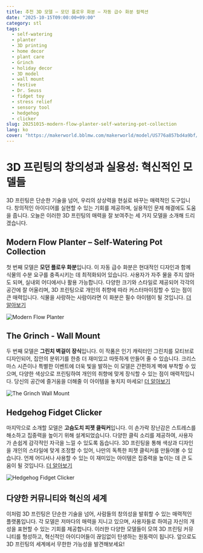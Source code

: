 ```yaml
---
title: 추천 3D 모델 – 모던 플로우 화분 – 자동 급수 화분 컬렉션
date: "2025-10-15T09:00:00+09:00"
category: stl
tags:
  - self-watering
  - planter
  - 3D printing
  - home decor
  - plant care
  - Grinch
  - holiday decor
  - 3D model
  - wall mount
  - festive
  - Dr. Seuss
  - fidget toy
  - stress relief
  - sensory tool
  - hedgehog
  - clicker
slug: 20251015-modern-flow-planter-self-watering-pot-collection
lang: ko
cover: "https://makerworld.bblmw.com/makerworld/model/US776a857bd4a9bf/design/2025-10-15_c29f13337f418.jpg"
---
```


# 3D 프린팅의 창의성과 실용성: 혁신적인 모델들

3D 프린팅은 단순한 기술을 넘어, 우리의 상상력을 현실로 바꾸는 매력적인 도구입니다. 창의적인 아이디어를 실현할 수 있는 기회를 제공하며, 실용적인 문제 해결에도 도움을 줍니다. 오늘은 이러한 3D 프린팅의 매력을 잘 보여주는 세 가지 모델을 소개해 드리겠습니다.

## Modern Flow Planter – Self-Watering Pot Collection

첫 번째 모델은 **모던 플로우 화분**입니다. 이 자동 급수 화분은 현대적인 디자인과 함께 식물의 수분 요구를 충족시키는 데 최적화되어 있습니다. 사용자가 자주 물을 주지 않아도 되며, 실내외 어디에서나 활용 가능합니다. 다양한 크기와 스타일로 제공되어 각각의 공간에 잘 어울리며, 3D 프린팅으로 개인의 취향에 따라 커스터마이징할 수 있는 점이 큰 매력입니다. 식물을 사랑하는 사람이라면 이 화분은 필수 아이템이 될 것입니다. [더 알아보기](https://makerworld.com/en/models/1890589-modern-flow-planter-self-watering-pot-collection)

![Modern Flow Planter](https://makerworld.bblmw.com/makerworld/model/US776a857bd4a9bf/design/2025-10-15_c29f13337f418.jpg)

## The Grinch - Wall Mount

두 번째 모델은 **그린치 벽걸이 장식**입니다. 이 작품은 인기 캐릭터인 그린치를 모티브로 디자인되어, 집안의 분위기를 한층 더 재미있고 따뜻하게 만들어 줄 수 있습니다. 크리스마스 시즌이나 특별한 이벤트에 더욱 빛을 발하는 이 모델은 간편하게 벽에 부착할 수 있으며, 다양한 색상으로 프린팅하여 개인의 취향에 맞게 장식할 수 있는 점이 매력적입니다. 당신의 공간에 즐거움을 더해줄 이 아이템을 놓치지 마세요! [더 알아보기](https://makerworld.com/en/models/1891706-the-grinch-wall-mount)

![The Grinch Wall Mount](https://makerworld.bblmw.com/makerworld/model/USa2b87c0cd202c3/design/2025-10-15_ea3ece3855062.png)

## Hedgehog Fidget Clicker

마지막으로 소개할 모델은 **고슴도치 피젯 클릭커**입니다. 이 손가락 장난감은 스트레스를 해소하고 집중력을 높이기 위해 설계되었습니다. 다양한 클릭 소리를 제공하여, 사용자가 손쉽게 감각적인 자극을 느낄 수 있도록 돕습니다. 3D 프린팅을 통해 색상과 디자인을 개인의 스타일에 맞게 조정할 수 있어, 나만의 독특한 피젯 클릭커를 만들어볼 수 있습니다. 언제 어디서나 사용할 수 있는 이 재미있는 아이템은 집중력을 높이는 데 큰 도움이 될 것입니다. [더 알아보기](https://makerworld.com/en/models/1891920-hedgehog-fidget-clicker)

![Hedgehog Fidget Clicker](https://makerworld.bblmw.com/makerworld/model/US3705ed8c376022/design/2025-10-15_4aae14d775fe28.jpg)

## 다양한 커뮤니티와 혁신의 세계

이처럼 3D 프린팅은 단순한 기술을 넘어, 사람들의 창의성을 발휘할 수 있는 매력적인 플랫폼입니다. 각 모델은 저마다의 매력을 지니고 있으며, 사용자들로 하여금 자신의 개성을 표현할 수 있는 기회를 제공합니다. 이러한 다양한 모델들이 모여 3D 프린팅 커뮤니티를 형성하고, 혁신적인 아이디어들이 끊임없이 탄생하는 원동력이 됩니다. 앞으로도 3D 프린팅의 세계에서 무한한 가능성을 발견해보세요!